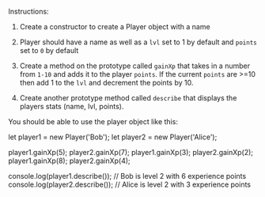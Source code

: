 Instructions:

1. Create a constructor to create a Player object with a name

2. Player should have a name as well as a `lvl` set to 1 by default and `points` set to `0` by default

3. Create a method on the prototype called `gainXp` that takes in a number from `1-10` and adds it to the player `points`. If the current `points` are >=10 then add 1 to the `lvl` and decrement the points by 10.

4. Create another prototype method called `describe` that displays the players stats (name, lvl, points).

You should be able to use the player object like this:

let player1 = new Player('Bob');
let player2 = new Player('Alice');

player1.gainXp(5);
player2.gainXp(7);
player1.gainXp(3);
player2.gainXp(2);
player1.gainXp(8);
player2.gainXp(4);

console.log(player1.describe()); // Bob is level 2 with 6 experience points
console.log(player2.describe()); // Alice is level 2 with 3 experience points
